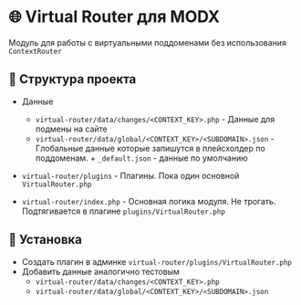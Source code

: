 # 🌐 Virtual Router для MODX

Модуль для работы с виртуальными поддоменами без использования `ContextRouter`

## 📁 Структура проекта

- Данные

  - `virtual-router/data/changes/<CONTEXT_KEY>.php` - Данные для подмены на сайте
  - `virtual-router/data/global/<CONTEXT_KEY>/<SUBDOMAIN>.json` - Глобальные данные которые запишутся в плейсхолдер по поддоменам. + `_default.json` - данные по умолчанию

- `virtual-router/plugins` - Плагины. Пока один основной `VirtualRouter.php`
- `virtual-router/index.php` - Основная логика модуля. Не трогать. Подтягивается в плагине `plugins/VirtualRouter.php`

## 🚀 Установка

- Создать плагин в админке `virtual-router/plugins/VirtualRouter.php`
- Добавить данные аналогично тестовым
  - `virtual-router/data/changes/<CONTEXT_KEY>.php`
  - `virtual-router/data/global/<CONTEXT_KEY>/<SUBDOMAIN>.json`
